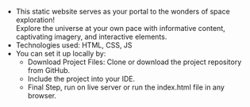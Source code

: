 - This static website serves as your portal to the wonders of space exploration!  
Explore the universe at your own pace with informative content, captivating imagery, and interactive elements.
- Technologies used: HTML, CSS, JS
- You can set it up locally by:
    - Download Project Files: Clone or download the project repository from GitHub.
    - Include the project into your IDE.
    - Final Step, run on live server or run the index.html file in any browser.
